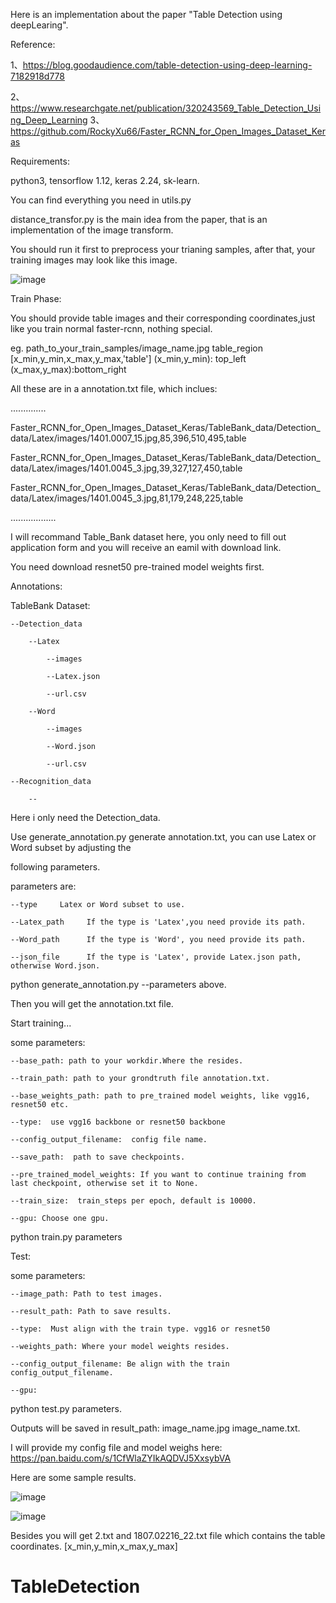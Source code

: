 
Here is an implementation about the paper "Table Detection using deepLearing".

Reference:

1、https://blog.goodaudience.com/table-detection-using-deep-learning-7182918d778

2、https://www.researchgate.net/publication/320243569_Table_Detection_Using_Deep_Learning
3、https://github.com/RockyXu66/Faster_RCNN_for_Open_Images_Dataset_Keras

Requirements:

python3, tensorflow 1.12, keras 2.24, sk-learn.


You can find everything you need in utils.py

distance_transfor.py is the main idea from the paper, that is an implementation of the image transform.

You should run it first to preprocess your trianing samples, after that, your training images may look like this image.


![image](http://github.com/luckydog5/TabelDetection/raw/master/new_result/1403.6535_129.jpg)




Train Phase:

You should provide  table images  and their corresponding coordinates,just like you train normal faster-rcnn, nothing special.

eg.   path_to_your_train_samples/image_name.jpg   table_region [x_min,y_min,x_max,y_max,'table']  (x_min,y_min): top_left  (x_max,y_max):bottom_right

All these are in a annotation.txt file, which inclues:

..............

Faster_RCNN_for_Open_Images_Dataset_Keras/TableBank_data/Detection_data/Latex/images/1401.0007_15.jpg,85,396,510,495,table

Faster_RCNN_for_Open_Images_Dataset_Keras/TableBank_data/Detection_data/Latex/images/1401.0045_3.jpg,39,327,127,450,table

Faster_RCNN_for_Open_Images_Dataset_Keras/TableBank_data/Detection_data/Latex/images/1401.0045_3.jpg,81,179,248,225,table

..................

I will recommand Table_Bank dataset here, you only need to fill out application form and you will receive an eamil with download link.

You need download resnet50 pre-trained  model weights first.

Annotations:

TableBank Dataset:

	--Detection_data   

		--Latex

			--images

			--Latex.json

			--url.csv

		--Word

			--images

			--Word.json

			--url.csv

	--Recognition_data

		--

Here i only need the Detection_data.

Use generate_annotation.py generate annotation.txt, you can use Latex or Word subset by adjusting the 

following parameters.

parameters are:

	--type     Latex or Word subset to use.

	--Latex_path     If the type is 'Latex',you need provide its path.

	--Word_path      If the type is 'Word', you need provide its path.

	--json_file 	 If the type is 'Latex', provide Latex.json path, otherwise Word.json.

python generate_annotation.py  --parameters above.

Then you will get the annotation.txt file.

Start training...

some parameters:
	
	--base_path: path to your workdir.Where the resides.
	
	--train_path: path to your grondtruth file annotation.txt.
	
	--base_weights_path: path to pre_trained model weights, like vgg16, resnet50 etc.
	
	--type:  use vgg16 backbone or resnet50 backbone
	
	--config_output_filename:  config file name.
	
	--save_path:  path to save checkpoints.
	
	--pre_trained_model_weights: If you want to continue training from last checkpoint, otherwise set it to None.
	
	--train_size:  train_steps per epoch, default is 10000.
	
	--gpu: Choose one gpu.

python train.py parameters

Test:

some parameters:
	
	--image_path: Path to test images.
	
	--result_path: Path to save results.
	
	--type:  Must align with the train type. vgg16 or resnet50
	
	--weights_path: Where your model weights resides.
	
	--config_output_filename: Be align with the train config_output_filename.
	
	--gpu: 

python test.py parameters.

Outputs will be saved in result_path: image_name.jpg  image_name.txt.

I will provide my config file and model weighs here:	https://pan.baidu.com/s/1CfWlaZYIkAQDVJ5XxsybVA

Here are some sample results.

![image](http://github.com/luckydog5/TabelDetection/raw/master/new_result/1807.02216_22.jpg)

![image](http://github.com/luckydog5/TabelDetection/raw/master/new_result/2.png)

Besides you will get 2.txt and 1807.02216_22.txt file which contains the table coordinates.  [x_min,y_min,x_max,y_max]

# TableDetection
